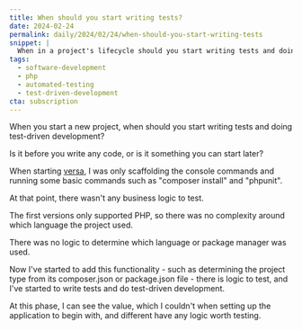 ```yaml
---
title: When should you start writing tests?
date: 2024-02-24
permalink: daily/2024/02/24/when-should-you-start-writing-tests
snippet: |
  When in a project's lifecycle should you start writing tests and doing test-driven development?
tags:
  - software-development
  - php
  - automated-testing
  - test-driven-development
cta: subscription
---
```


When you start a new project, when should you start writing tests and doing test-driven development?

Is it before you write any code, or is it something you can start later?

When starting [versa], I was only scaffolding the console commands and running some basic commands such as "composer install" and "phpunit".

At that point, there wasn't any business logic to test.

The first versions only supported PHP, so there was no complexity around which language the project used.

There was no logic to determine which language or package manager was used.

Now I've started to add this functionality - such as determining the project type from its composer.json or package.json file - there is logic to test, and I've started to write tests and do test-driven development.

At this phase, I can see the value, which I couldn't when setting up the application to begin with, and different have any logic worth testing.

[versa]: {{site.url}}/archive/2024/02/19/introducing-versa
